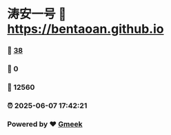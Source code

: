 # 涛安一号 :link: https://bentaoan.github.io 
### :page_facing_up: [38](https://bentaoan.github.io/tag.html) 
### :speech_balloon: 0 
### :hibiscus: 12560 
### :alarm_clock: 2025-06-07 17:42:21 
### Powered by :heart: [Gmeek](https://github.com/Meekdai/Gmeek)
